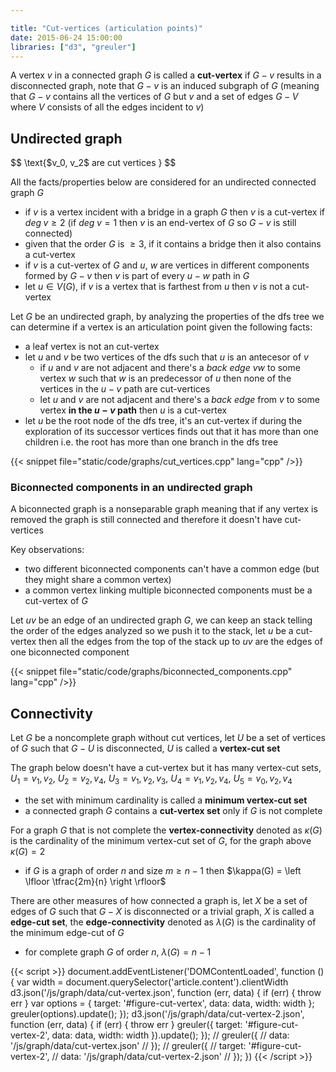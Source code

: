 ```yaml
---

title: "Cut-vertices (articulation points)"
date: 2015-06-24 15:00:00
libraries: ["d3", "greuler"]
---
```


A vertex $v$ in a connected graph $G$ is called a **cut-vertex** if $G - v$ results in a disconnected graph, note that $G - v$ is an induced subgraph of $G$ (meaning that $G - v$ contains all the vertices of $G$ but $v$ and a set of edges $G - V$ where $V$ consists of all the edges incident to $v$)

## Undirected graph

<div id="figure-cut-vertex"></div>

<div>
$$
\text{$v_0, v_2$ are cut vertices }
$$
</div>

All the facts/properties below are considered for an undirected connected graph $G$

- if $v$ is a vertex incident with a bridge in a graph $G$ then $v$ is a cut-vertex if $deg \;v \geq 2$ (if $deg \; v = 1$ then $v$ is an end-vertex of $G$ so $G - v$ is still connected)
- given that the order $G$ is $\geq 3$, if it contains a bridge then it also contains a cut-vertex
- if $v$ is a cut-vertex of $G$ and $u$, $w$ are vertices in different components formed by $G - v$ then $v$ is part of every $u-w$ path in $G$
- let $u \in V(G)$, if $v$ is a vertex that is farthest from $u$ then $v$ is not a cut-vertex

Let $G$ be an undirected graph, by analyzing the properties of the dfs tree we can determine if a vertex is an articulation point given the following facts:

- a leaf vertex is not an cut-vertex
- let $u$ and $v$ be two vertices of the dfs such that $u$ is an antecesor of $v$
  - if $u$ and $v$ are not adjacent and there's a *back edge* $vw$ to some vertex $w$  such that $w$ is an predecessor of $u$ then none of the vertices in the $u-v$ path are cut-vertices
  - let $u$ and $v$ are not adjacent and there's a *back edge* from $v$ to some vertex **in the $u-v$ path** then $u$ is a cut-vertex
- let $u$ be the root node of the dfs tree, it's an cut-vertex if during the exploration of its successor vertices finds out that it has more than one children i.e. the root has more than one branch in the dfs tree

{{< snippet file="static/code/graphs/cut_vertices.cpp" lang="cpp" />}}

### Biconnected components in an undirected graph

A biconnected graph is a nonseparable graph meaning that if any vertex is removed the graph is still connected and therefore it doesn't have cut-vertices

Key observations:

- two different biconnected components can't have a common edge (but they might share a common vertex)
- a common vertex linking multiple biconnected components must be a cut-vertex of $G$

Let $uv$ be an edge of an undirected graph $G$, we can keep an stack telling the order of the edges analyzed so we push it to the stack, let $u$ be a cut-vertex then all the edges from the top of the stack up to $uv$ are the edges of one biconnected component

{{< snippet file="static/code/graphs/biconnected_components.cpp" lang="cpp" />}}

## Connectivity

Let $G$ be a noncomplete graph without cut vertices, let $U$ be a set of vertices of $G$ such that $G - U$ is disconnected, $U$ is called a **vertex-cut set**

The graph below doesn't have a cut-vertex but it has many vertex-cut sets, $U_1 = {v_1, v_2}$, $U_2 = {v_2, v_4}$, $U_3 = {v_1, v_2, v_3}$, $U_4 = {v_1, v_2, v_4}$, $U_5 = {v_0, v_2, v_4}$

<div id="figure-cut-vertex-2"></div>

- the set with minimum cardinality is called a **minimum vertex-cut set**
- a connected graph $G$ contains a **cut-vertex set** only if $G$ is not complete

For a graph $G$ that is not complete the **vertex-connectivity** denoted as $\kappa(G)$ is the cardinality of the minimum vertex-cut set of $G$, for the graph above $\kappa(G) = 2$

- if $G$ is a graph of order $n$ and size $m \geq n - 1$ then $\kappa(G) = \left \lfloor \tfrac{2m}{n} \right \rfloor$

There are other measures of how connected a graph is, let $X$ be a set of edges of $G$ such that $G - X$ is disconnected or a trivial graph, $X$ is called a **edge-cut set**, the **edge-connectivity** denoted as $\lambda(G)$ is the cardinality of the minimum edge-cut of $G$

- for complete graph $G$ of order $n$, $\lambda(G) = n - 1$

{{< script >}}
document.addEventListener('DOMContentLoaded', function () {
  var width = document.querySelector('article.content').clientWidth
  d3.json('/js/graph/data/cut-vertex.json', function (err, data) {
    if (err) { throw err }
    var options = {
      target: '#figure-cut-vertex',
      data: data,
      width: width
    };
    greuler(options).update();
  });
  d3.json('/js/graph/data/cut-vertex-2.json', function (err, data) {
    if (err) { throw err }
    greuler({
      target: '#figure-cut-vertex-2',
      data: data,
      width: width
    }).update();
  });
  // greuler({
  //   data: '/js/graph/data/cut-vertex.json'
  // });
  // greuler({
  //   target: '#figure-cut-vertex-2',
  //   data: '/js/graph/data/cut-vertex-2.json'
  // });
})
{{< /script >}}
